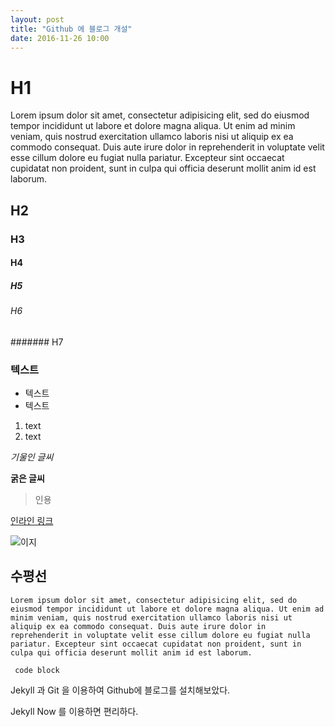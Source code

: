 ```yaml
---
layout: post
title: "Github 에 블로그 개설"
date: 2016-11-26 10:00
---
```


# H1
Lorem ipsum dolor sit amet, consectetur adipisicing elit, sed do eiusmod tempor incididunt ut labore et dolore magna aliqua. Ut enim ad minim veniam, quis nostrud exercitation ullamco laboris nisi ut aliquip ex ea commodo consequat. Duis aute irure dolor in reprehenderit in voluptate velit esse cillum dolore eu fugiat nulla pariatur. Excepteur sint occaecat cupidatat non proident, sunt in culpa qui officia deserunt mollit anim id est laborum.
## H2
### H3
#### H4
##### H5
###### H6
####### H7

### 텍스트
- 텍스트
- 텍스트

1. text
1. text

*기울인 글씨*

**굵은 글씨**

> 인용

[인라인 링크](www.naver.com)


![이지](이미지링크)

수평선
---

`Lorem ipsum dolor sit amet, consectetur adipisicing elit, sed do eiusmod tempor incididunt ut labore et dolore magna aliqua. Ut enim ad minim veniam, quis nostrud exercitation ullamco laboris nisi ut aliquip ex ea commodo consequat. Duis aute irure dolor in reprehenderit in voluptate velit esse cillum dolore eu fugiat nulla pariatur. Excepteur sint occaecat cupidatat non proident, sunt in culpa qui officia deserunt mollit anim id est laborum.`

     code block




Jekyll 과 Git 을 이용하여 Github에 블로그를 설치해보았다.

Jekyll Now 를 이용하면 편리하다.

